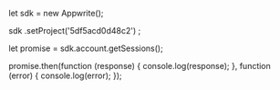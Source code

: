 let sdk = new Appwrite();

sdk
    .setProject('5df5acd0d48c2')
;

let promise = sdk.account.getSessions();

promise.then(function (response) {
    console.log(response);
}, function (error) {
    console.log(error);
});